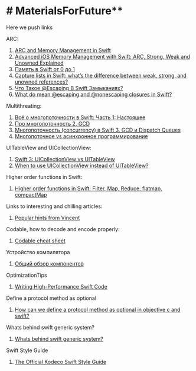 # # MaterialsForFuture**
Here we push links

ARC:
   1) [ARC and Memory Management in Swift](https://www.kodeco.com/966538-arc-and-memory-management-in-swift)
   2) [Advanced iOS Memory Management with Swift: ARC, Strong, Weak and Unowned Explained](https://www.vadimbulavin.com/swift-memory-management-arc-strong-weak-and-unowned/)
   3) [Память в Swift от 0 до 1](https://habr.com/ru/company/hh/blog/546856/)
   4) [Capture lists in Swift: what’s the difference between weak, strong, and unowned references?](https://www.hackingwithswift.com/articles/179/capture-lists-in-swift-whats-the-difference-between-weak-strong-and-unowned-references)
   5) [Что Такое @Escaping В Swift Замыканиях?](https://swiftbook.ru/post/tutorials/escaping-in-closures-in-swift/)
   6) [What do mean @escaping and @nonescaping closures in Swift?](https://medium.com/swiftcommmunity/what-do-mean-escaping-and-nonescaping-closures-in-swift-d404d721f39d)


Multithreating:
   1) [Всё о многопоточности в Swift: Часть 1: Настоящее](https://medium.com/@alexey_nenastev/всё-о-многопоточности-в-swift-часть-1-настоящее-f0b4d5718877)
   2) [Про многопоточность 2. GCD](https://habr.com/ru/post/578752/)
   3) [Многопоточность (concurrency) в Swift 3. GCD и Dispatch Queues](https://habr.com/ru/post/320152/)
   4) [Многопоточное vs асинхронное программирование](https://ru.stackoverflow.com/questions/445768/Многопоточное-vs-асинхронное-программирование)

   
UITableView and UICollectionView:
   1) [Swift 3: UICollectionView vs UITableView](https://medium.com/@nitpaxy/swift-3-uicollectionview-vs-uitableview-9909bbc0ec66)
   2) [When to use UICollectionView instead of UITableView?](https://stackoverflow.com/questions/23078847/when-to-use-uicollectionview-instead-of-uitableview)
   
   
Higher order functions in Swift:
   1) [Higher order functions in Swift: Filter, Map, Reduce, flatmap, compactMap](https://abhimuralidharan.medium.com/higher-order-functions-in-swift-filter-map-reduce-flatmap-1837646a63e8)


Links to interesting and chilling articles:

1) [Popular hints from Vincent](https://www.swiftwithvincent.com/tips/closures-and-capture-lists)

Codable, how to decode and encode properly:
1) [Codable cheat sheet](https://www.hackingwithswift.com/articles/119/codable-cheat-sheet)

Устройство компилятора
1) [Общий обзор компонентов](https://habr.com/ru/companies/e-legion/articles/438204/)

OptimizationTips
1) [Writing High-Performance Swift Code](https://github.com/apple/swift/blob/main/docs/OptimizationTips.rst)

Define a protocol method as optional
1) [How can we define a protocol method as optional in objective c and swift?](https://medium.com/@karthianandhanit/how-can-we-define-a-protocol-method-as-optional-in-objective-c-and-swift-dcde754b0b9a)

Whats behind swift generic system?
1) [Whats behind swift generic system?](https://nekitosss.github.io/programming/2019-05-12-swift-generics/)

Swift Style Guide
1) [The Official Kodeco Swift Style Guide](https://github.com/kodecocodes/swift-style-guide#memory-management)
